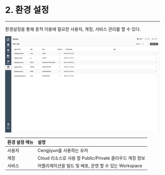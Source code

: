 # 2. 환경 설정

---

환경설정을 통해 층적 이용에 필요한 사용자, 계정, 서비스 관리를 할 수 있다.

![](/assets/KR/3.0.0/2_1.png)

| 환경 설정 메뉴 | **설명** |
| :--- | :--- |
| 사용자 |  Cengjiyun를 사용하는 유저 |
| 계정 | Cloud 리소스로 사용 할 Public/Private 클라우드 계정 정보 |
| 서비스 | 어플리케이션을 빌드 및 배포, 운영 할 수 있는 Workspace |



